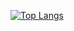 <!---
- 👋 Hi, I’m @igor32648
- 👀 I’m interested in ...
- 🌱 I’m currently learning ...
- 💞️ I’m looking to collaborate on ...
- 📫 How to reach me ...


igor32648/igor32648 is a ✨ special ✨ repository because its `README.md` (this file) appears on your GitHub profile.
You can click the Preview link to take a look at your changes.
--->
[![Top Langs](https://github-readme-stats.vercel.app/api/top-langs/?username=igor32648&layout=compact&theme=radical)](https://github.com/anuraghazra/github-readme-stats)

